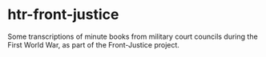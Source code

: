 # htr-front-justice
Some transcriptions of minute books from military court councils during the First World War, as part of the Front-Justice project.

